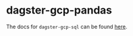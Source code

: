 # dagster-gcp-pandas

The docs for `dagster-gcp-sql` can be found
[here](https://docs.dagster.io/_apidocs/libraries/dagster-gcp-sql).
